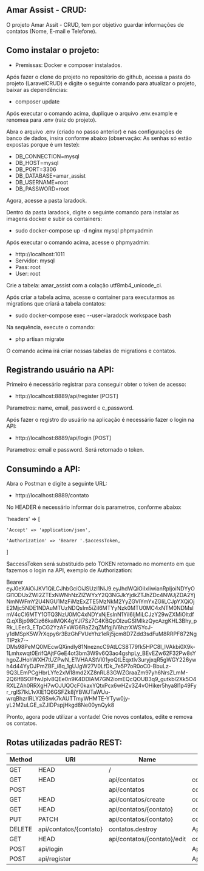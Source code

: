 ## Amar Assist - CRUD:

O projeto Amar Assit - CRUD, tem por objetivo guardar informações de contatos (Nome, E-mail e Telefone).

## Como instalar o projeto:

- Premissas:
Docker e composer instalados.

Após fazer o clone do projeto no repositório do github, acessa a pasta do projeto (LaravelCRUD) e digite o seguinte comando para atualizar o projeto, baixar as dependências:

- composer update

Após executar o comando acima, duplique o arquivo .env.example e renomea para .env (raiz do projeto).

Abra o arquivo .env (criado no passo anterior) e nas configurações de banco de dados, insira conforme abaixo (observação: As senhas só estão expostas porque é um teste):

- DB_CONNECTION=mysql
- DB_HOST=mysql
- DB_PORT=3306
- DB_DATABASE=amar_assist
- DB_USERNAME=root
- DB_PASSWORD=root

Agora, acesse a pasta laradock.

Dentro da pasta laradock, digite o seguinte comando para instalar as imagens docker e subir os containers:

- sudo docker-compose up -d nginx mysql phpmyadmin

Após executar o comando acima, acesse o phpmyadmin:
- http://localhost:1011
- Servidor: mysql
- Pass: root
- User: root

Crie a tabela: amar_assist com a colação utf8mb4_unicode_ci.

Após criar a tabela acima, acesse o container para executarmos as migrations que criará a tabela contatos:

- sudo docker-compose exec --user=laradock workspace bash

Na sequência, execute o comando:

- php artisan migrate

O comando acima irá criar nossas tabelas de migrations e contatos.

## Registrando usuário na API:

Primeiro é necessário registrar para conseguir obter o token de acesso:

- http://localhost:8889/api/register [POST]

Parametros: name, email, password e c_password.

Após fazer o registro do usuário na aplicação é necessário fazer o login na API:

- http://localhost:8889/api/login [POST]

Parametros: email e password. Será retornado o token.

## Consumindo a API:

Abra o Postman e digite a seguinte URL:

- http://localhost:8889/contato

No HEADER é necessário informar dois parametros, conforme abaixo:

'headers' => [

    'Accept' => 'application/json',

    'Authorization' => 'Bearer '.$accessToken,

]

$accessToken será substituido pelo TOKEN retornado no momento em que fazemos o login na API, exemplo de Authorization:

Bearer eyJ0eXAiOiJKV1QiLCJhbGciOiJSUzI1NiJ9.eyJhdWQiOiIxIiwianRpIjoiNDYyOGI1ODUxZWI2ZTExNWNhNzZlZWYxY2Q3NGJkYjdkZTJhZDc4NWJjZDA2YjNmNWFmY2U4NGU1MzFiMzExZTE5MzNkM2YyZGVlYmYxZGIiLCJpYXQiOjE2Mjc5NDE1NDAuMTUzNDQsIm5iZiI6MTYyNzk0MTU0MC4xNTM0NDMsImV4cCI6MTY1OTQ3NzU0MC4xNDYxNjEsInN1YiI6IjMiLCJzY29wZXMiOltdfQ.qXBjp98Ciz66kalMQK4gYJl7Sz7C4KBQpOIzuGSIMIkzQycAzgKHL3Bhy_pRk_LEer3_ETpCG2YzAFxWG6RaZ2qZMfgjIV6hzrXWSYcJ-y1dMSpK5W7rXqpy6r3BzGhFVUeYhz1eRj5jcm8D7Zdd3sdFuM8RRPF872NgTIPzk7--DMs98PeMQ0MEcwQXindIy81NnezncC9AtLCS8T79fk5HPC8l_IVAkbi0X9k-1Lmhxwqt0ErifQAjtFGeE4ot3bm3W9v6Q3ao4gshpLy_BEvEZw62F32Pw8sYhgoZJHohWXH7tUZPwN_E1VHAAStVl01yoQtLEqxtlv3uryjxqR5gWGY226ywh4d44YyDJPmZBF_i8q_1gUJgW27V0LfDk_7e5P7oR0oC0-BbuLz-9Q3LEmPCgHbrLYfe2xM18md2XZ8nRL83GWZGraaZm97yh6NrsZLmM-2Q6IfBSOFfwJplv8QEe0n9K4DDIAM7GN2iomEQcQOUB3q9_gutkbl2Xk5O4RXLZAh0RRXgH7wOJUQOcF0kaxYQtxPcx6wHZv3Z4vOHiker5hya8l1p49Fyr_rgIS7lkL1vXlE1Q6GSFZk8jYBWJTaWUu-wrqBhzrIRLY26Swk7kAUTTmyWHMTE-YTyw0jy-yL2M2uLGE_sZJIDPspjHkgd8Ne00ynQyk8

Pronto, agora pode utilizar a vontade! Crie novos contatos, edite e remova os contatos.

## Rotas utilizadas padrão REST:

| Method    | URI                         | Name             | Action                                          | Middleware   |
|-----------|-----------------------------|------------------|-------------------------------------------------|--------------|
| GET|HEAD  | /                           |                  | Closure                                         | web          |
| GET|HEAD  | api/contatos                | contatos.index   | App\Http\Controllers\ContatoController@index    | api auth:api |
| POST  |   | api/contatos                | contatos.store   | App\Http\Controllers\ContatoController@store    | api auth:api |
| GET|HEAD  | api/contatos/create         | contatos.create  | App\Http\Controllers\ContatoController@create   | api auth:api |
| GET|HEAD  | api/contatos/{contato}      | contatos.show    | App\Http\Controllers\ContatoController@show     | api auth:api |
| PUT|PATCH | api/contatos/{contato}      | contatos.update  | App\Http\Controllers\ContatoController@update   | api auth:api |
| DELETE    | api/contatos/{contato}      | contatos.destroy | App\Http\Controllers\ContatoController@destroy  | api auth:api |
| GET|HEAD  | api/contatos/{contato}/edit | contatos.edit    | App\Http\Controllers\ContatoController@edit     | api auth:api |
| POST      | api/login                   |                  | App\Http\Controllers\ContatoController@login    | api          |
| POST      | api/register                |                  | App\Http\Controllers\ContatoController@register | api          |


